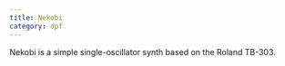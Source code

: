 ```yaml
---
title: Nekobi
category: dpf
---
```

Nekobi is a simple single-oscillator synth based on the Roland TB-303.
